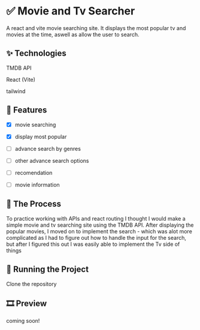 # ✅ Movie and Tv Searcher
A react and vite movie searching site. It displays the most popular tv and movies at the time, aswell as allow the user to search.


## ✨ Technologies
TMDB API

React (Vite)

tailwind

## 🚀 Features

- [x] movie searching
- [x] display most popular
- [ ] advance search by genres
- [ ] other advance search options
- [ ] recomendation
- [ ] movie information




## 📍 The Process
To practice working with APIs and react routing I thought I would make a simple movie and tv searching site using the TMDB API. After displaying the popular movies, I moved on to implement the search - which was alot more complicated as I had to figure out how to handle the input for the search, but after I figured this out I was easily able to implement the Tv side of things

## 🚦 Running the Project
Clone the repository


## 🎞️ Preview

coming soon!

  

